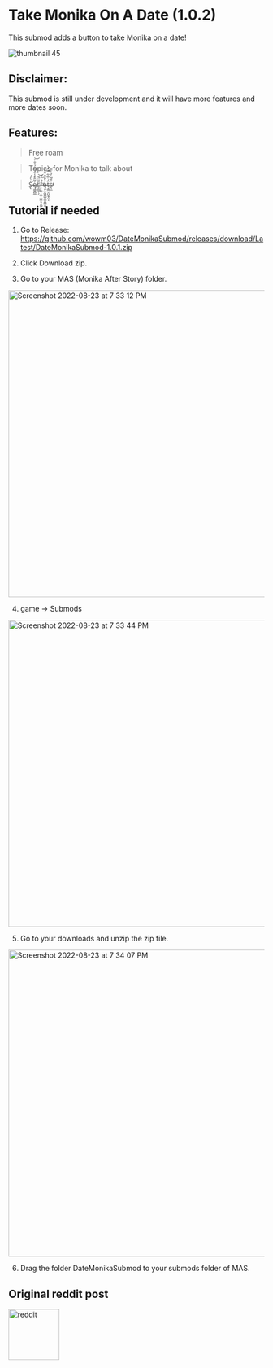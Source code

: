 # Take Monika On A Date (1.0.2)

This submod adds a button to take Monika on a date!

![thumbnail 45](https://user-images.githubusercontent.com/112249447/187029466-1b9df12c-4245-4c93-afe7-ee02cc99f2a1.png)

## Disclaimer:
This submod is still under development and it will have more features and more dates soon.

## Features:
> Free roam

> Topics for Monika to talk about

> S̶̢̍̀͛́͘ę̸͇͈̻̲͒͂̑͒̾̈́͌̈́͒̐͐̕͝c̶̠͇̲̜̗̀̎̈́̄͘͝ř̵̞̙͇̣̣̻̩̫̪̝͓̤͚̗̉̿́̕ę̶̢̲̰͖̪̺̱͇̮̪̻͍͐͛̎̏̂́̐̓ẗ̶͔̳̤̯̺̭͓̤͔́͗̅͋̿̈́͛s̵̖̼͗͒̃̅̓͂̀̎̌̕̕

## Tutorial if needed

1. Go to Release: https://github.com/wowm03/DateMonikaSubmod/releases/download/Latest/DateMonikaSubmod-1.0.1.zip

2. Click Download zip.

3. Go to your MAS (Monika After Story) folder.
<img width="603" alt="Screenshot 2022-08-23 at 7 33 12 PM" src="https://user-images.githubusercontent.com/90627231/186147603-eddf0e7c-35b9-4a3b-b0b6-e2014acbd7fd.png">

4. game -> Submods
<img width="603" alt="Screenshot 2022-08-23 at 7 33 44 PM" src="https://user-images.githubusercontent.com/90627231/186147706-e8911847-44ca-46cd-91d7-922d2d8fab4d.png">

5. Go to your downloads and unzip the zip file.
<img width="603" alt="Screenshot 2022-08-23 at 7 34 07 PM" src="https://user-images.githubusercontent.com/90627231/186147792-5e31497a-5e63-4f96-9b3a-8008febe5fda.png">

6. Drag the folder DateMonikaSubmod to your submods folder of MAS.

## Original reddit post
<a href="https://www.reddit.com/r/MASFandom/comments/vy49yn/take_monika_on_a_date_submod_the_park/">
<img alt="reddit" src="https://cdn-icons-png.flaticon.com/512/2111/2111459.png" width="100">
